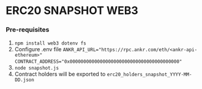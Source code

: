 # ERC20 SNAPSHOT WEB3

### Pre-requisites
1. `npm install web3 dotenv fs`
2. Configure .env file
`ANKR_API_URL="https://rpc.ankr.com/eth/<ankr-api-ethereum>"`
`CONTRACT_ADDRESS="0x0000000000000000000000000000000000000000"`
4. `node snapshot.js`
5. Contract holders will be exported to `erc20_holders_snapshot_YYYY-MM-DD.json`
   
